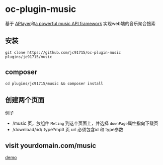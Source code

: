 # oc-plugin-music


基于 [APlayer](https://github.com/MoePlayer/APlayer)和[a powerful music API framework](https://github.com/metowolf/Meting) 实现web端的音乐聚合搜索

## 安装

```
git clone https://github.com/jc91715/oc-plugin-music plugins/jc91715/music
```

## composer

```
cd plugins/jc91715/music && composer install
```

## 创建两个页面

例子

* /music 页，放组件 `Meting` 到这个页面上，并选择 `downPage`属性指向下载页
* /download/:id/:type?mp3  页 url 必须包含id 和 type参数

## visit yourdomain.com/music

[demo](https://jc91715.top/music)
